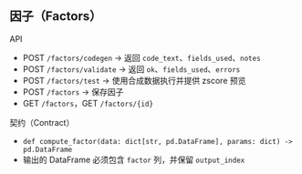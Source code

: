 ## 因子（Factors）

API
- POST `/factors/codegen` → 返回 `code_text`、`fields_used`、`notes`
- POST `/factors/validate` → 返回 `ok`、`fields_used`、`errors`
- POST `/factors/test` → 使用合成数据执行并提供 zscore 预览
- POST `/factors` → 保存因子
- GET `/factors`，GET `/factors/{id}`

契约（Contract）
- `def compute_factor(data: dict[str, pd.DataFrame], params: dict) -> pd.DataFrame`
- 输出的 DataFrame 必须包含 `factor` 列，并保留 `output_index`
